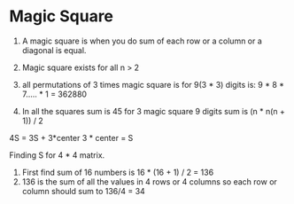 # Magic Square

1. A magic square is when you do sum of each row or a column or a diagonal is equal.
1. Magic square exists for all n > 2
1. all permutations of 3 times magic square is for 9(3 * 3) digits is:
    9 * 8 * 7..... * 1 = 362880
   
1. In all the squares sum is 45 for 3 magic square 9 digits sum is (n * n(n + 1)) / 2

4S = 3S + 3*center
3 * center = S

Finding S for 4 * 4 matrix.
1. First find sum of 16 numbers is 16 * (16 + 1) / 2 = 136
1. 136 is the sum of all the values in 4 rows or 4 columns so each row or column should sum to 136/4 = 34

